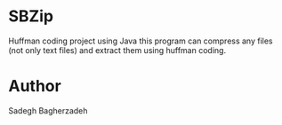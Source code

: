 # SBZip
Huffman coding project using Java
this program can compress any files (not only text files) and extract them using huffman coding. 

# Author
Sadegh Bagherzadeh
